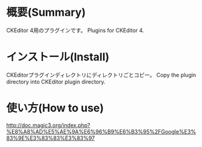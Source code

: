 # 概要(Summary)

CKEditor 4用のプラグインです。
Plugins for CKEditor 4.

# インストール(Install)

CKEditorプラグインディレクトリにディレクトリごとコピー。
Copy the plugin directory into CKEditor plugin directory.

# 使い方(How to use)

http://doc.magic3.org/index.php?%E8%A8%AD%E5%AE%9A%E6%96%B9%E6%B3%95%2FGoogle%E3%83%9E%E3%83%83%E3%83%97
